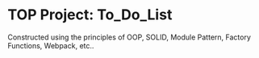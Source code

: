 # TOP Project: To_Do_List
Constructed using the principles of OOP, SOLID, Module Pattern, Factory Functions, Webpack, etc..
